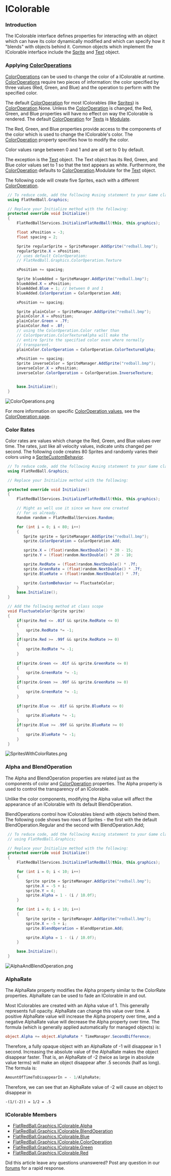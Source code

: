 # IColorable

### Introduction

The IColorable interface defines properties for interacting with an object which can have its color dynamically modified and which can specify how it "blends" with objects behind it. Common objects which implement the IColorable interface include the [Sprite](../../../../frb/docs/index.php) and [Text](../../../../frb/docs/index.php) object.

### Applying [ColorOperations](../../../../frb/docs/index.php)

[ColorOperations](../../../../frb/docs/index.php) can be used to change the color of a IColorable at runtime. [ColorOperations](../../../../frb/docs/index.php) require two pieces of information: the color specified by three values (Red, Green, and Blue) and the operation to perform with the specified color.

The default [ColorOperation](../../../../frb/docs/index.php) for most IColorables (like [Sprites](../../../../frb/docs/index.php)) is [ColorOperation](../../../../frb/docs/index.php).None. Unless the [ColorOperation](../../../../frb/docs/index.php) is changed, the Red, Green, and Blue properties will have no effect on way the IColorable is rendered. The default [ColorOperation](../../../../frb/docs/index.php) for [Texts](../../../../frb/docs/index.php) is [Modulate](../../../../frb/docs/index.php).

The Red, Green, and Blue properties provide access to the components of the color which is used to change the IColorable's color. The [ColorOperation](../../../../frb/docs/index.php) property specifies how to modify the color.

Color values range between 0 and 1 and are all set to 0 by default.

The exception is the [Text](../../../../frb/docs/index.php) object. The Text object has its Red, Green, and Blue color values set to 1 so that the text appears as white. Furthermore, the [ColorOperation](../../../../frb/docs/index.php) defaults to [ColorOperation](../../../../frb/docs/index.php).Modulate for the [Text](../../../../frb/docs/index.php) object.

The following code will create five Sprites, each with a different [ColorOperation](../../../../frb/docs/index.php).

```csharp
 // To reduce code, add the following #using statement to your Game class
 using FlatRedBall.Graphics;

 // Replace your Initialize method with the following:
 protected override void Initialize()
 {
     FlatRedBallServices.InitializeFlatRedBall(this, this.graphics);

     float xPosition = -3;
     float spacing = 2;

     Sprite regularSprite = SpriteManager.AddSprite("redball.bmp");
     regularSprite.X = xPosition;
     // uses default ColorOperation:
     // FlatRedBall.Graphics.ColorOperation.Texture

     xPosition += spacing;

     Sprite blueAdded = SpriteManager.AddSprite("redball.bmp");
     blueAdded.X = xPosition;
     blueAdded.Blue = 1; // between 0 and 1
     blueAdded.ColorOperation = ColorOperation.Add;

     xPosition += spacing;

     Sprite plainColor = SpriteManager.AddSprite("redball.bmp");
     plainColor.X = xPosition;
     plainColor.Green = .7f;
     plainColor.Red = .8f;
     // using the ColorOperation.Color rather than
     // ColorOperation.ColorTextureAlpha will make the
     // entire Sprite the specified color even where normally
     // transparent.
     plainColor.ColorOperation = ColorOperation.ColorTextureAlpha;

     xPosition += spacing;
     Sprite inverseColor = SpriteManager.AddSprite("redball.bmp");
     inverseColor.X = xPosition;
     inverseColor.ColorOperation = ColorOperation.InverseTexture;


     base.Initialize();
 }
```

![ColorOperations.png](../../../../.gitbook/assets/migrated\_media-ColorOperations.png)

For more information on specific [ColorOperation values](../../../../frb/docs/index.php), see the [ColorOperation page](../../../../frb/docs/index.php).

### Color Rates

Color rates are values which change the Red, Green, and Blue values over time. The rates, just like all velocity values, indicate units changed per second. The following code creates 80 Sprites and randomly varies their colors using a [SpriteCustomBehavior](../../../../frb/docs/index.php).

```csharp
 // To reduce code, add the following #using statement to your Game class
 using FlatRedBall.Graphics;

 // Replace your Initialize method with the following:

 protected override void Initialize()
 {
     FlatRedBallServices.InitializeFlatRedBall(this, this.graphics);

     // Might as well use it since we have one created
     // for us already.
     Random random = FlatRedBallServices.Random;

     for (int i = 0; i < 80; i++)
     {
        Sprite sprite = SpriteManager.AddSprite("redball.bmp");
        sprite.ColorOperation = ColorOperation.Add;

        sprite.X = (float)random.NextDouble() * 30 - 15;
        sprite.Y = (float)random.NextDouble() * 20 - 10;

        sprite.RedRate = (float)random.NextDouble() * .7f;
        sprite.GreenRate = (float)random.NextDouble() * .7f;
        sprite.BlueRate = (float)random.NextDouble() * .7f;

        sprite.CustomBehavior += FluctuateColor;
     }
     base.Initialize();
 }

 // Add the following method at class scope
 void FluctuateColor(Sprite sprite)
 {
     if(sprite.Red <= .01f && sprite.RedRate <= 0)
     {
         sprite.RedRate *= -1;
     }
     if(sprite.Red >= .99f && sprite.RedRate >= 0)
     {
         sprite.RedRate *= -1;
     }
 
     if(sprite.Green <= .01f && sprite.GreenRate <= 0)
     {
         sprite.GreenRate *= -1;
     }
     if(sprite.Green >= .99f && sprite.GreenRate >= 0)
     {
         sprite.GreenRate *= -1;
     }
 
     if(sprite.Blue <= .01f && sprite.BlueRate <= 0)
     {
         sprite.BlueRate *= -1;
     }
     if(sprite.Blue >= .99f && sprite.BlueRate >= 0)
     {
         sprite.BlueRate *= -1;
     }
 }
```

![SpritesWithColorRates.png](../../../../.gitbook/assets/migrated\_media-SpritesWithColorRates.png)

### Alpha and BlendOperation

The Alpha and BlendOperation properties are related just as the components of color and [ColorOperation](../../../../frb/docs/index.php) properties. The Alpha property is used to control the transparency of an IColorable.

Unlike the color components, modifying the Alpha value will affect the appearance of an IColorable with its default BlendOperation.

BlendOperations control how IColorables blend with objects behind them. The following code shows two rows of Sprites - the first with the default BlendOperation.Regular and the second with BlendOperation.Add;

```csharp
 // To reduce code, add the following #using statement to your Game class
 // using FlatRedBall.Graphics;

 // Replace your Initialize method with the following:
 protected override void Initialize()
 {
     FlatRedBallServices.InitializeFlatRedBall(this, this.graphics);

     for (int i = 0; i < 10; i++)
     {
         Sprite sprite = SpriteManager.AddSprite("redball.bmp");
         sprite.X = -5 + i;
         sprite.Y = 4;
         sprite.Alpha = 1 - (i / 10.0f);
     }

     for (int i = 0; i < 10; i++)
     {
         Sprite sprite = SpriteManager.AddSprite("redball.bmp");
         sprite.X = -5 + i;
         sprite.BlendOperation = BlendOperation.Add;

         sprite.Alpha = 1 - (i / 10.0f);
     }

     base.Initialize();
 }
```

![AlphaAndBlendOperation.png](../../../../.gitbook/assets/migrated\_media-AlphaAndBlendOperation.png)

### AlphaRate

The AlphaRate property modifies the Alpha property similar to the ColorRate properties. AlphaRate can be used to fade an IColorable in and out.

Most IColorables are created with an Alpha value of 1. This generally represents full opacity. AlphaRate can change this value over time. A positive AlphaRate value will increase the Alpha property over time, and a negative AlphaRate value will decrease the Alpha property over time. The formula (which is generally applied automatically for managed objects) is:

```csharp
object.Alpha += object.AlphaRate * TimeManager.SecondDifference;
```

Therefore, a fully opaque object with an AlphaRate of -1 will disappear in 1 second. Increasing the absolute value of the AlphaRate makes the object disappear faster. That is, an AlphaRate of -2 (twice as large in absolute value terms) will make an object disappear after .5 seconds (half as long). The formula is:

```csharp
AmountOfTimeToDisappearIn = - 1/AlphaRate;
```

Therefore, we can see that an AlphaRate value of -2 will cause an object to disappear in

```
-(1/(-2)) = 1/2 = .5
```

### IColorable Members

* [FlatRedBall.Graphics.IColorable.Alpha](../../../../frb/docs/index.php)
* [FlatRedBall.Graphics.IColorable.BlendOperation](../../../../frb/docs/index.php)
* [FlatRedBall.Graphics.IColorable.Blue](../../../../frb/docs/index.php)
* [FlatRedBall.Graphics.IColorable.ColorOperation](../../../../frb/docs/index.php)
* [FlatRedBall.Graphics.IColorable.Green](../../../../frb/docs/index.php)
* [FlatRedBall.Graphics.IColorable.Red](../../../../frb/docs/index.php)

Did this article leave any questions unanswered? Post any question in our [forums](../../../../frb/forum.md) for a rapid response.

